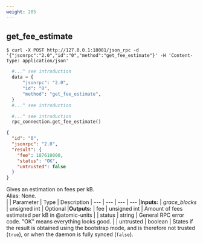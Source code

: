 ```yaml
---
weight: 205
---
```


## **get_fee_estimate**


```shell
$ curl -X POST http://127.0.0.1:18081/json_rpc -d '{"jsonrpc":"2.0","id":"0","method":"get_fee_estimate"}' -H 'Content-Type: application/json'
```
```python
  #...^ see introduction
  data = {
      "jsonrpc": "2.0",
      "id": "0",
      "method": "get_fee_estimate",
  }
  #...^ see introduction
```
```py
  #...^ see introduction
  rpc_connection.get_fee_estimate()
```
```json
{
  "id": "0",
  "jsonrpc": "2.0",
  "result": {
    "fee": 187610000,
    "status": "OK",
    "untrusted": false
  }
}
```
Gives an estimation on fees per kB.  
Alias: None.  
|             | Parameter      | Type         | Description
| ---         | ---            | ---          | ---
|**Inputs:**  | *grace_blocks* | unsigned int | Optional
|**Outputs:** | fee            | unsigned int | Amount of fees estimated per kB in @atomic-units
|             | status         | string       | General RPC error code. "OK" means everything looks good.
|             | untrusted      | boolean      | States if the result is obtained using the bootstrap mode, and is therefore not trusted (`true`), or when the daemon is fully synced (`false`).

